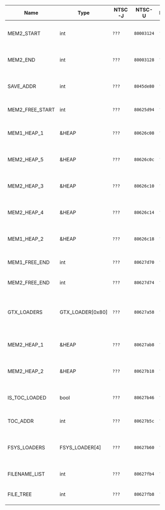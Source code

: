 | Name            | Type    | NTSC-J     | NTSC-U     | PAL        | Description |
| --------------- | ------- | ---------- | ---------- | ---------- | ----------- |
| MEM2_START      | int     | `???`      | `80003124` | `???`      | Start of the usable memory in MEM2 |
| MEM2_END        | int     | `???`      | `80003128` | `???`      | End of the usable memory in MEM2 |
| SAVE_ADDR       | int     | `???`      | `8045de80` | `???`      | Address of the game's save data in memory |
| MEM2_FREE_START | int     | `???`      | `80625d94` | `???`      | Start of the free memory in MEM2 |
| MEM1_HEAP_1     | &HEAP   | `???`      | `80626c08` | `???`      | Pointer to the first heap in MEM1 (size 0x10b8f00) |
| MEM2_HEAP_5     | &HEAP   | `???`      | `80626c0c` | `???`      | Pointer to the fifth heap in MEM2 (size 0x1e8f800) |
| MEM2_HEAP_3     | &HEAP   | `???`      | `80626c10` | `???`      | Pointer to the third heap in MEM2 (size 0xc00000) |
| MEM2_HEAP_4     | &HEAP   | `???`      | `80626c14` | `???`      | Pointer to the fourth heap in MEM2 (size 0x100000) |
| MEM1_HEAP_2     | &HEAP   | `???`      | `80626c18` | `???`      | Pointer to the second heap in MEM1 (size 0x100000) |
| MEM1_FREE_END   | int     | `???`      | `80627d70` | `???`      | End of the free memory in MEM1 |
| MEM2_FREE_END   | int     | `???`      | `80627d74` | `???`      | End of the free memory in MEM2 |
| GTX_LOADERS     | GTX_LOADER[0x80] | `???`      | `80627a58` | `???`      | 126 instances of GTX_LOADER that get reused as needed |
| MEM2_HEAP_1     | &HEAP   | `???`      | `80627ab8` | `???`      | Pointer to the first heap in MEM2 (size 0x50000) |
| MEM2_HEAP_2     | &HEAP   | `???`      | `80627b18` | `???`      | Pointer to the second heap in MEM2 (size 0x800000) |
| IS_TOC_LOADED   | bool    | `???`      | `80627b46` | `???`      | Flags whether GSfsys.toc has been loaded |
| TOC_ADDR        | int     | `???`      | `80627b5c` | `???`      | Address of GSfsys.toc in memory |
| FSYS_LOADERS    | FSYS_LOADER[4] | `???`      | `80627b60` | `???`      | 4 instances of FSYS_LOADER that get reused as needed |
| FILENAME_LIST   | int     | `???`      | `80627fb4` | `???`      | Address of the game's list of filenames |
| FILE_TREE       | int     | `???`      | `80627fb8` | `???`      | Address of the game's file tree data |